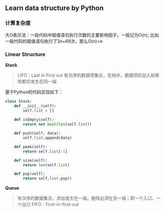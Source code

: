## Learn data structure by Python
### 计算复杂度
大O表示法：一段代码中赋值语句执行次数的主要影响因子，一般记为O(n);
比如一般代码的赋值语句执行了2n+69次，那么O(n)=n

### Linear Structure
**Stack**
> LIFO：Last in First out
> 有次序的数据项集合，在栈中，数据项的加入和移除都仅发生在同一端

基于Python的代码实现如下：
```python
class Stack:   
    def __init__(self):
        self.list = []
    
    def isEmpty(self):
        return not bool(len(self.list))

    def push(self, data):
        self.list.append(data)

    def peek(self):
        return self.list[-1]

    def size(self):
        return len(self.list)

    def pop(self):
        return self.list.pop()

```

**Queue**
> 有次序的数据集合，添加发生在一端，删除必须在另一端；即一个入口，一个出口
> FIFO：First-in-first-out
